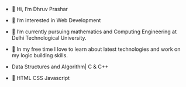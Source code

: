 - 👋 Hi, I’m Dhruv Prashar
- 👀 I’m interested in Web Development 
- 🌱 I’m currently pursuing mathematics and Computing Engineering at Delhi Technological University.
- 💞️ In my free time I love to learn about latest technologies and work on my logic building skills.


- Data Structures and Algorithm| C & C++
- 🌱 HTML CSS Javascript


<!---
dhruvprashar/dhruvprashar is a ✨ special ✨ repository because its `README.md` (this file) appears on your GitHub profile.
You can click the Preview link to take a look at your changes.
--->
